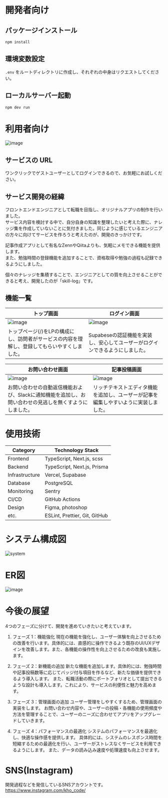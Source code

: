 # 開発者向け
## パッケージインストール
```bash
npm install
```

## 環境変数設定
`.env` をルートディレクトリに作成し、それぞれの中身はリクエストしてください。

## ローカルサーバー起動
```bash
npm dev run
```

# 利用者向け
![image](https://github.com/user-attachments/assets/64139140-f716-4b8c-8d9b-6763c98f50bf)

## サービスの URL
ワンクリックでゲストユーザーとしてログインできるので、お気軽にお試しください。

## サービス開発の経緯
フロントエンドエンジニアとして転職を目指し、オリジナルアプリの制作を行いました。<br/>
サービス内容を検討する中で、自分自身の知識を整理したいと考えた際に、ナレッジ集を作成していないことに気付きました。同じように感じているエンジニアの方々に向けてサービスを作ろうと考えたのが、開発のきっかけです。

記事作成アプリとして有名なZennやQiitaよりも、気軽にメモできる機能を提供します。<br/>
また、勉強時間の登録機能を追加することで、資格取得や勉強の過程も記録できるようにしました。<br/>

個々のナレッジを集積することで、エンジニアとしての質を向上させることができると考え、開発したのが「skill-log」です。

## 機能一覧
| トップ画面                                                                                      | ログイン画面                                                                  |
| ----------------------------------------------------------------------------------------------- | ------------------------------------------------------------------------------- |
|     ![image](https://github.com/user-attachments/assets/64139140-f716-4b8c-8d9b-6763c98f50bf) |   ![image](https://github.com/user-attachments/assets/0332fca4-91b4-4af0-8f56-82df279c80ca)|
| トップページ(/)をLPの構成にし、訪問者がサービスの内容を理解し、登録してもらいやすくしました。 | Supabeseの認証機能を実装し、安心してユーザーがログインできるようにしました。 |

| お問い合わせ画面                                                                                      | 記事投稿画面　                                                                |
| ----------------------------------------------------------------------------------------------- | ------------------------------------------------------------------------------- |
|     ![image](https://github.com/user-attachments/assets/5d2127ae-880c-4486-8a8d-7edb79bab435) | ![image](https://github.com/user-attachments/assets/7d1f60cc-82d5-488f-933b-a262f4dec74b) |
| お問い合わせの自動返信機能および、Slackに通知機能を追加し、お問い合わせの見逃しを無くすようにしました。 | リッチテキストエディタ機能を追加し、ユーザーが記事を編集しやすいように実装しました。 |



# 使用技術
| Category        | Technology Stack                              |
|-----------------|------------------------------------------------|
| Frontend        | TypeScript, Next.js, scss                      |
| Backend         | TypeScript, Next.js, Prisma                    |
| Infrastructure  | Vercel, Supabase                               |
| Database        | PostgreSQL                                     |
| Monitoring      | Sentry                                         |
| CI/CD           | GitHub Actions                                 |
| Design          | Figma, photoshop                               |
| etc.            | ESLint, Prettier, Git, GitHub                  |

# システム構成図
![system](https://github.com/user-attachments/assets/edb0890d-73ec-42c6-9c5a-c246c66546b3)


# ER図
![image](https://github.com/user-attachments/assets/6b873fe7-96a0-4afc-8d81-8c5a0e8ccdda)

# 今後の展望
4つのフェーズに分けて、開発を進めていきたいと考えています。

1. フェーズ 1：機能強化
   現在の機能を強化し、ユーザー体験を向上させるための改善を行います。具体的には、直感的に操作できるよう既存のUI/UXデザインを改善します。また、各機能の操作性を向上させるための改良も実施します。

2. フェーズ 2：新機能の追加
   新たな機能を追加します。具体的には、勉強時間や記事投稿数等に応じてバッジ付与項目を作るなど、新たな価値を提供できるよう導入します。
   また、転職活動の際にポートフォリオとして提出できるような設計も導入します。これにより、サービスの利便性と魅力を高めます。

3. フェーズ 3：管理画面の追加
   ユーザー管理をしやすくするため、管理画面の実装をします。
   お問い合わせ内容や、ユーザーの投稿・各機能の使用頻度や方法を管理することで、ユーザーのニーズに合わせてアプリをアップグレードしていきます。

4. フェーズ 4：パフォーマンスの最適化
   システムのパフォーマンスを最適化し、快適な操作感を提供します。
   具体的には、システムのレスポンス時間を短縮するための最適化を行い、ユーザーがストレスなくサービスを利用できるようにします。
   また、データの読み込み速度や処理速度も向上させます。

# SNS(Instagram)
開発過程などを発信しているSNSアカウントです。
https://www.instagram.com/kho_code/
